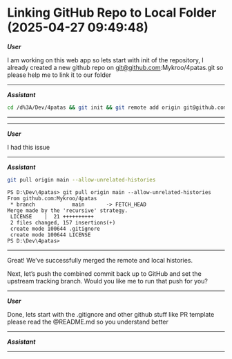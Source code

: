 <!-- Generated by SpecStory -->

# Linking GitHub Repo to Local Folder (2025-04-27 09:49:48)

_**User**_

I am working on this web app so lets start with init of the repository, I already created a new github repo on git@github.com:Mykroo/4patas.git so please help me to link it to our folder

---

_**Assistant**_

```bash
cd /d%3A/Dev/4patas && git init && git remote add origin git@github.com:Mykroo/4patas.git && git add . && git commit -m "Initial commit" && git branch -M main && git push -u origin main
```

---



---

_**User**_

I had this issue

---

_**Assistant**_

```bash
git pull origin main --allow-unrelated-histories
```

```
PS D:\Dev\4patas> git pull origin main --allow-unrelated-histories
From github.com:Mykroo/4patas
 * branch            main       -> FETCH_HEAD
Merge made by the 'recursive' strategy.
 LICENSE    |  21 ++++++++++
 2 files changed, 157 insertions(+)
 create mode 100644 .gitignore
 create mode 100644 LICENSE
PS D:\Dev\4patas>

```

---

Great! We’ve successfully merged the remote and local histories. 

Next, let’s push the combined commit back up to GitHub and set the upstream tracking branch. Would you like me to run that push for you?

---

_**User**_

Done, lets start with the .gitignore and other github stuff like PR template please read the @README.md so you understand better

---

_**Assistant**_



---

